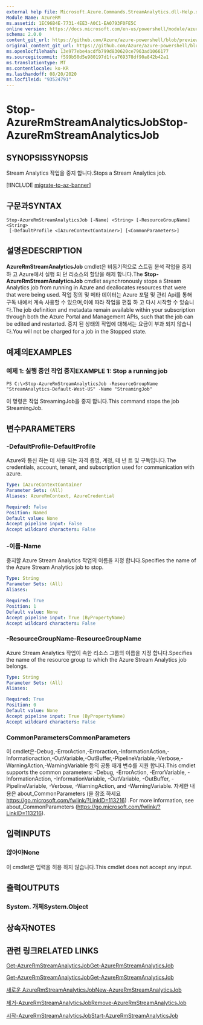 ```yaml
---
external help file: Microsoft.Azure.Commands.StreamAnalytics.dll-Help.xml
Module Name: AzureRM
ms.assetid: 1EC96B4E-7731-4EE3-A0C1-EA0793F0FE5C
online version: https://docs.microsoft.com/en-us/powershell/module/azurerm.streamanalytics/stop-azurermstreamanalyticsjob
schema: 2.0.0
content_git_url: https://github.com/Azure/azure-powershell/blob/preview/src/ResourceManager/StreamAnalytics/Commands.StreamAnalytics/help/Stop-AzureRmStreamAnalyticsJob.md
original_content_git_url: https://github.com/Azure/azure-powershell/blob/preview/src/ResourceManager/StreamAnalytics/Commands.StreamAnalytics/help/Stop-AzureRmStreamAnalyticsJob.md
ms.openlocfilehash: 13e977ebe4acdfb799d830620ce7963ad1066177
ms.sourcegitcommit: f599b50d5e980197d1fca769378df90a842b42a1
ms.translationtype: MT
ms.contentlocale: ko-KR
ms.lasthandoff: 08/20/2020
ms.locfileid: "93524791"
---
```

# <span data-ttu-id="74b1e-101">Stop-AzureRmStreamAnalyticsJob</span><span class="sxs-lookup"><span data-stu-id="74b1e-101">Stop-AzureRmStreamAnalyticsJob</span></span>

## <span data-ttu-id="74b1e-102">SYNOPSIS</span><span class="sxs-lookup"><span data-stu-id="74b1e-102">SYNOPSIS</span></span>
<span data-ttu-id="74b1e-103">Stream Analytics 작업을 중지 합니다.</span><span class="sxs-lookup"><span data-stu-id="74b1e-103">Stops a Stream Analytics job.</span></span>

[!INCLUDE [migrate-to-az-banner](../../includes/migrate-to-az-banner.md)]

## <span data-ttu-id="74b1e-104">구문과</span><span class="sxs-lookup"><span data-stu-id="74b1e-104">SYNTAX</span></span>

```
Stop-AzureRmStreamAnalyticsJob [-Name] <String> [-ResourceGroupName] <String>
 [-DefaultProfile <IAzureContextContainer>] [<CommonParameters>]
```

## <span data-ttu-id="74b1e-105">설명은</span><span class="sxs-lookup"><span data-stu-id="74b1e-105">DESCRIPTION</span></span>
<span data-ttu-id="74b1e-106">**AzureRmStreamAnalyticsJob** cmdlet은 비동기적으로 스트림 분석 작업을 중지 하 고 Azure에서 실행 되 던 리소스의 할당을 해제 합니다.</span><span class="sxs-lookup"><span data-stu-id="74b1e-106">The **Stop-AzureRmStreamAnalyticsJob** cmdlet asynchronously stops a Stream Analytics job from running in Azure and deallocates resources that were that were being used.</span></span>
<span data-ttu-id="74b1e-107">작업 정의 및 메타 데이터는 Azure 포털 및 관리 Api를 통해 구독 내에서 계속 사용할 수 있으며,이에 따라 작업을 편집 하 고 다시 시작할 수 있습니다.</span><span class="sxs-lookup"><span data-stu-id="74b1e-107">The job definition and metadata remain available within your subscription through both the Azure Portal and Management APIs, such that the job can be edited and restarted.</span></span>
<span data-ttu-id="74b1e-108">중지 된 상태의 작업에 대해서는 요금이 부과 되지 않습니다.</span><span class="sxs-lookup"><span data-stu-id="74b1e-108">You will not be charged for a job in the Stopped state.</span></span>

## <span data-ttu-id="74b1e-109">예제의</span><span class="sxs-lookup"><span data-stu-id="74b1e-109">EXAMPLES</span></span>

### <span data-ttu-id="74b1e-110">예제 1: 실행 중인 작업 중지</span><span class="sxs-lookup"><span data-stu-id="74b1e-110">EXAMPLE 1: Stop a running job</span></span>
```
PS C:\>Stop-AzureRmStreamAnalyticsJob -ResourceGroupName "StreamAnalytics-Default-West-US" -Name "StreamingJob"
```

<span data-ttu-id="74b1e-111">이 명령은 작업 StreamingJob을 중지 합니다.</span><span class="sxs-lookup"><span data-stu-id="74b1e-111">This command stops the job StreamingJob.</span></span>

## <span data-ttu-id="74b1e-112">변수</span><span class="sxs-lookup"><span data-stu-id="74b1e-112">PARAMETERS</span></span>

### <span data-ttu-id="74b1e-113">-DefaultProfile</span><span class="sxs-lookup"><span data-stu-id="74b1e-113">-DefaultProfile</span></span>
<span data-ttu-id="74b1e-114">Azure와 통신 하는 데 사용 되는 자격 증명, 계정, 테 넌 트 및 구독입니다.</span><span class="sxs-lookup"><span data-stu-id="74b1e-114">The credentials, account, tenant, and subscription used for communication with azure.</span></span>

```yaml
Type: IAzureContextContainer
Parameter Sets: (All)
Aliases: AzureRmContext, AzureCredential

Required: False
Position: Named
Default value: None
Accept pipeline input: False
Accept wildcard characters: False
```

### <span data-ttu-id="74b1e-115">-이름</span><span class="sxs-lookup"><span data-stu-id="74b1e-115">-Name</span></span>
<span data-ttu-id="74b1e-116">중지할 Azure Stream Analytics 작업의 이름을 지정 합니다.</span><span class="sxs-lookup"><span data-stu-id="74b1e-116">Specifies the name of the Azure Stream Analytics job to stop.</span></span>

```yaml
Type: String
Parameter Sets: (All)
Aliases: 

Required: True
Position: 1
Default value: None
Accept pipeline input: True (ByPropertyName)
Accept wildcard characters: False
```

### <span data-ttu-id="74b1e-117">-ResourceGroupName</span><span class="sxs-lookup"><span data-stu-id="74b1e-117">-ResourceGroupName</span></span>
<span data-ttu-id="74b1e-118">Azure Stream Analytics 작업이 속한 리소스 그룹의 이름을 지정 합니다.</span><span class="sxs-lookup"><span data-stu-id="74b1e-118">Specifies the name of the resource group to which the Azure Stream Analytics job belongs.</span></span>

```yaml
Type: String
Parameter Sets: (All)
Aliases: 

Required: True
Position: 0
Default value: None
Accept pipeline input: True (ByPropertyName)
Accept wildcard characters: False
```

### <span data-ttu-id="74b1e-119">CommonParameters</span><span class="sxs-lookup"><span data-stu-id="74b1e-119">CommonParameters</span></span>
<span data-ttu-id="74b1e-120">이 cmdlet은-Debug,-ErrorAction,-Erroraction,-InformationAction,-Informationaction,-OutVariable,-OutBuffer,-PipelineVariable,-Verbose,-WarningAction,-WarningVariable 등의 공통 매개 변수를 지원 합니다.</span><span class="sxs-lookup"><span data-stu-id="74b1e-120">This cmdlet supports the common parameters: -Debug, -ErrorAction, -ErrorVariable, -InformationAction, -InformationVariable, -OutVariable, -OutBuffer, -PipelineVariable, -Verbose, -WarningAction, and -WarningVariable.</span></span> <span data-ttu-id="74b1e-121">자세한 내용은 about_CommonParameters (을 참조 하세요 https://go.microsoft.com/fwlink/?LinkID=113216) .</span><span class="sxs-lookup"><span data-stu-id="74b1e-121">For more information, see about_CommonParameters (https://go.microsoft.com/fwlink/?LinkID=113216).</span></span>

## <span data-ttu-id="74b1e-122">입력</span><span class="sxs-lookup"><span data-stu-id="74b1e-122">INPUTS</span></span>

### <span data-ttu-id="74b1e-123">않아야</span><span class="sxs-lookup"><span data-stu-id="74b1e-123">None</span></span>
<span data-ttu-id="74b1e-124">이 cmdlet은 입력을 허용 하지 않습니다.</span><span class="sxs-lookup"><span data-stu-id="74b1e-124">This cmdlet does not accept any input.</span></span>

## <span data-ttu-id="74b1e-125">출력</span><span class="sxs-lookup"><span data-stu-id="74b1e-125">OUTPUTS</span></span>

### <span data-ttu-id="74b1e-126">System. 개체</span><span class="sxs-lookup"><span data-stu-id="74b1e-126">System.Object</span></span>

## <span data-ttu-id="74b1e-127">상속자</span><span class="sxs-lookup"><span data-stu-id="74b1e-127">NOTES</span></span>

## <span data-ttu-id="74b1e-128">관련 링크</span><span class="sxs-lookup"><span data-stu-id="74b1e-128">RELATED LINKS</span></span>

[<span data-ttu-id="74b1e-129">Get-AzureRmStreamAnalyticsJob</span><span class="sxs-lookup"><span data-stu-id="74b1e-129">Get-AzureRmStreamAnalyticsJob</span></span>](./Get-AzureRmStreamAnalyticsJob.md)

[<span data-ttu-id="74b1e-130">Get-AzureRmStreamAnalyticsJob</span><span class="sxs-lookup"><span data-stu-id="74b1e-130">Get-AzureRmStreamAnalyticsJob</span></span>](./Get-AzureRmStreamAnalyticsJob.md)

[<span data-ttu-id="74b1e-131">새로운 AzureRmStreamAnalyticsJob</span><span class="sxs-lookup"><span data-stu-id="74b1e-131">New-AzureRmStreamAnalyticsJob</span></span>](./New-AzureRmStreamAnalyticsJob.md)

[<span data-ttu-id="74b1e-132">제거-AzureRmStreamAnalyticsJob</span><span class="sxs-lookup"><span data-stu-id="74b1e-132">Remove-AzureRmStreamAnalyticsJob</span></span>](./Remove-AzureRmStreamAnalyticsJob.md)

[<span data-ttu-id="74b1e-133">시작-AzureRmStreamAnalyticsJob</span><span class="sxs-lookup"><span data-stu-id="74b1e-133">Start-AzureRmStreamAnalyticsJob</span></span>](./Start-AzureRmStreamAnalyticsJob.md)


